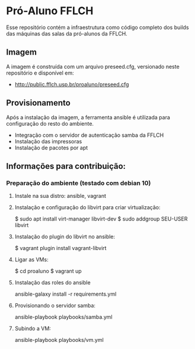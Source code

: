 # Pró-Aluno FFLCH

Esse repositório contém a infraestrutura como código completo dos builds das 
máquinas das salas da pró-alunos da FFLCH. 

## Imagem

A imagem é construída com um arquivo preseed.cfg, versionado neste repositório
e disponível em:

 - http://public.fflch.usp.br/proaluno/preseed.cfg

## Provisionamento

Após a instalação da imagem, a ferramenta ansible é utilizada para configuração 
do resto do ambiente.

 - Integração com o servidor de autenticação samba da FFLCH
 - Instalação das impressoras
 - Instalação de pacotes por apt

## Informações para contribuição:

### Preparação do ambiente (testado com debian 10)

1. Instale na sua distro: ansible, vagrant

2. Instalação e configuração do libvirt para criar virtualização:

    $ sudo apt install virt-manager libvirt-dev
    $ sudo addgroup SEU-USER libvirt

3. Instalação do plugin do libvirt no ansible:

    $ vagrant plugin install vagrant-libvirt

4. Ligar as VMs:

    $ cd proaluno
    $ vagrant up

5. Instalação das roles do ansible

    ansible-galaxy install -r requirements.yml

6. Provisionando o servidor samba:

    ansible-playbook playbooks/samba.yml

7. Subindo a VM:

    ansible-playbook playbooks/vm.yml


